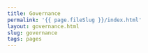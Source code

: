 ```yaml
---
title: Governance
permalink: '{{ page.fileSlug }}/index.html'
layout: governance.html
slug: governance
tags: pages
---
```



